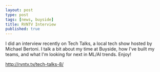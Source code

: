```yaml
---
layout: post
type: post
tags: [news, buyside]
title: RVNTV Interview 
published: true
---
```


I did an interview recently on Tech Talks, a local tech show hosted by Michael Bertoni.  I talk a bit about my time at Buyside,
how I've built my teams, and what I'm looking for next in ML/AI trends.  Enjoy!

<a href="http://rvntv.tv/tech-talks-8/">http://rvntv.tv/tech-talks-8/</a>
